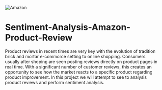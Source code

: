 ![Amazon](https://github.com/cwiredu1/Sentiment-Analysis-of-Amazon-Product-Review/assets/121901813/f516fa6c-69f3-4ff5-a8fa-726ca8a4cd78)
# Sentiment-Analysis-Amazon-Product-Review
Product reviews in recent times are very key with the evolution of tradition brick and mortar e-commorce setting to online shopping. Consumers usually after shoping are seen posting reviews directly on product pages in real time. With a significant number of customer reviews, this creates an opportunity to see how the market reacts to a specific product regarding product improvement. In this project we will attempt to see to analysis product reviews and perform sentiment analysis.
